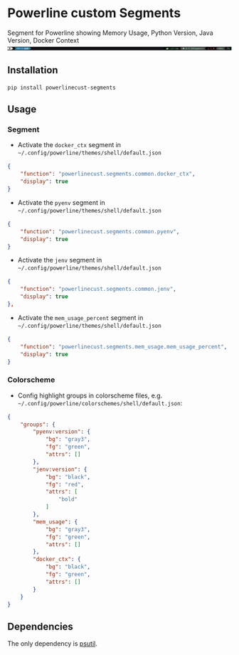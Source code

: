 # Powerline custom Segments

Segment for Powerline showing Memory Usage, Python Version, Java Version, Docker Context 
![Screenshot](images/screenshot.png "Screenshot")

## Installation
```
pip install powerlinecust-segments
```

## Usage
### Segment
- Activate the `docker_ctx` segment in `~/.config/powerline/themes/shell/default.json`
```json
{
    "function": "powerlinecust.segments.common.docker_ctx",
    "display": true
}           
```
- Activate the `pyenv` segment in `~/.config/powerline/themes/shell/default.json`
```json
{
    "function": "powerlinecust.segments.common.pyenv",
    "display": true
}
```
- Activate the `jenv` segment in `~/.config/powerline/themes/shell/default.json`
```json
{
    "function": "powerlinecust.segments.common.jenv",
    "display": true
},
```
- Activate the `mem_usage_percent` segment in `~/.config/powerline/themes/shell/default.json`
```json
{
    "function": "powerlinecust.segments.mem_usage.mem_usage_percent",
    "display": true
}
```

### Colorscheme
- Config highlight groups in colorscheme files, e.g. `~/.config/powerline/colorschemes/shell/default.json`:
```json
{
    "groups": {
        "pyenv:version": {
            "bg": "gray3",
            "fg": "green",
            "attrs": []
        },
        "jenv:version": {
            "bg": "black",
            "fg": "red",
            "attrs": [
                "bold"
            ]
        },
        "mem_usage": {
            "bg": "gray3",
            "fg": "green",
            "attrs": []
        },
        "docker_ctx": {
            "bg": "black",
            "fg": "green",
            "attrs": []
        }
    }
}
```

## Dependencies
The only dependency is [psutil](https://github.com/giampaolo/psutil).
